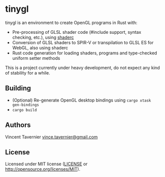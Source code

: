 # tinygl

tinygl is an environment to create OpenGL programs in Rust with:

* Pre-processing of GLSL shader code (#include support, syntax checking, etc.), using [shaderc](https://github.com/google/shaderc-rs/)
* Conversion of GLSL shaders to SPIR-V or transpilation to GLSL ES for WebGL, also using shaderc
* Rust code generation for loading shaders, programs and type-checked uniform setter methods

This is a project currently under heavy development, do not expect any kind of stability for a while.

## Building

* (Optional) Re-generate OpenGL desktop bindings using `cargo xtask gen-bindings`
* `cargo build`

## Authors

Vincent Tavernier <vince.tavernier@gmail.com>

## License

Licensed under MIT license ([LICENSE](LICENSE) or http://opensource.org/licenses/MIT).
